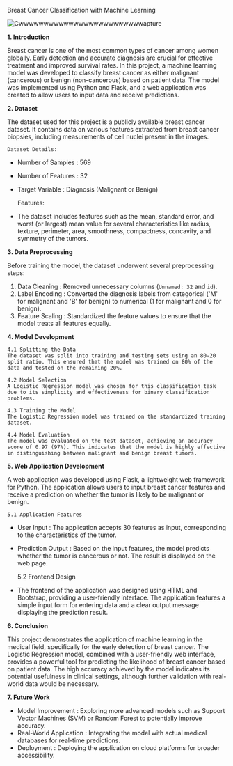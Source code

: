 Breast Cancer Classification with Machine Learning

![Cwwwwwwwwwwwwwwwwwwwwwwwwwapture](https://github.com/user-attachments/assets/ea664bd7-7a88-446b-a442-c181df008787)


**1. Introduction**

Breast cancer is one of the most common types of cancer among women globally. Early detection and accurate diagnosis are crucial for effective treatment and improved survival rates. In this project, a machine learning model was developed to classify breast cancer as either malignant (cancerous) or benign (non-cancerous) based on patient data. The model was implemented using Python and Flask, and a web application was created to allow users to input data and receive predictions.

**2. Dataset**

The dataset used for this project is a publicly available breast cancer dataset. It contains data on various features extracted from breast cancer biopsies, including measurements of cell nuclei present in the images.

    Dataset Details:
  - Number of Samples  : 569
  - Number of Features  : 32
  - Target Variable  : Diagnosis (Malignant or Benign)

    Features:
  - The dataset includes features such as the mean, standard error, and worst (or largest) mean value for several characteristics like radius, texture, perimeter, area, smoothness, compactness, concavity, 
    and symmetry of the tumors.

**3. Data Preprocessing**

Before training the model, the dataset underwent several preprocessing steps:

   1. Data Cleaning  : Removed unnecessary columns (`Unnamed: 32` and `id`).
   2. Label Encoding  : Converted the diagnosis labels from categorical ('M' for malignant and 'B' for benign) to numerical (1 for malignant and 0 for benign).
   3. Feature Scaling  : Standardized the feature values to ensure that the model treats all features equally.

**4. Model Development**

    4.1 Splitting the Data
    The dataset was split into training and testing sets using an 80-20 split ratio. This ensured that the model was trained on 80% of the data and tested on the remaining 20%.

    4.2 Model Selection
    A Logistic Regression model was chosen for this classification task due to its simplicity and effectiveness for binary classification problems.

    4.3 Training the Model
    The Logistic Regression model was trained on the standardized training dataset.

    4.4 Model Evaluation
    The model was evaluated on the test dataset, achieving an accuracy score of 0.97 (97%). This indicates that the model is highly effective in distinguishing between malignant and benign breast tumors.

**5. Web Application Development**

A web application was developed using Flask, a lightweight web framework for Python. The application allows users to input breast cancer features and receive a prediction on whether the tumor is likely to be malignant or benign.

    5.1 Application Features
  - User Input  : The application accepts 30 features as input, corresponding to the characteristics of the tumor.
  - Prediction Output  : Based on the input features, the model predicts whether the tumor is cancerous or not. The result is displayed on the web page.

    5.2 Frontend Design
  - The frontend of the application was designed using HTML and Bootstrap, providing a user-friendly interface. The application features a simple input form for entering data and a clear output message 
    displaying the prediction result.

**6. Conclusion**

This project demonstrates the application of machine learning in the medical field, specifically for the early detection of breast cancer. The Logistic Regression model, combined with a user-friendly web interface, provides a powerful tool for predicting the likelihood of breast cancer based on patient data. The high accuracy achieved by the model indicates its potential usefulness in clinical settings, although further validation with real-world data would be necessary.

**7. Future Work**

- Model Improvement  : Exploring more advanced models such as Support Vector Machines (SVM) or Random Forest to potentially improve accuracy.
- Real-World Application  : Integrating the model with actual medical databases for real-time predictions.
- Deployment  : Deploying the application on cloud platforms for broader accessibility.


